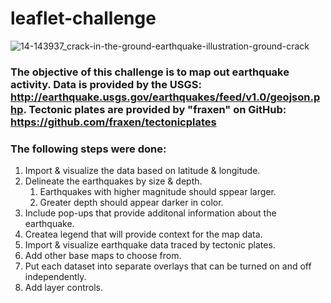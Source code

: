 # leaflet-challenge
![14-143937_crack-in-the-ground-earthquake-illustration-ground-crack](https://user-images.githubusercontent.com/67832009/193940278-2dbfa8a3-e701-4132-8e4f-8761777adfdf.png)

### The objective of this challenge is to map out earthquake activity. Data is provided by the USGS: http://earthquake.usgs.gov/earthquakes/feed/v1.0/geojson.php. Tectonic plates are provided by "fraxen" on GitHub: https://github.com/fraxen/tectonicplates


### The following steps were done:
1. Import & visualize the data based on latitude & longitude.
1. Delineate the earthquakes by size & depth.
    1. Earthquakes with higher magnitude should sppear larger.
    1. Greater depth should appear darker in color.
1. Include pop-ups that provide additonal information about the earthquake.
1. Createa legend that will provide context for the map data.
1. Import & visualize earthquake data traced by tectonic plates.
1. Add other base maps to choose from.
1. Put each dataset into separate overlays that can be turned on and off independently.
1. Add layer controls.
